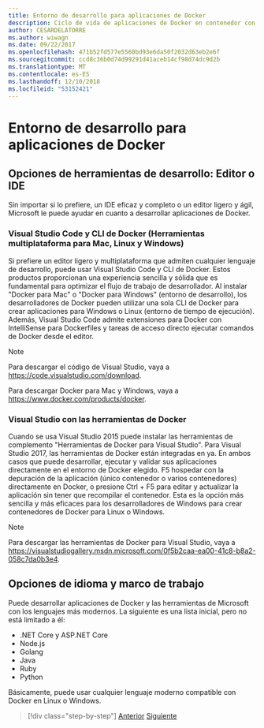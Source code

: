 ```yaml
---
title: Entorno de desarrollo para aplicaciones de Docker
description: Ciclo de vida de aplicaciones de Docker en contenedor con la plataforma y las herramientas de Microsoft
author: CESARDELATORRE
ms.author: wiwagn
ms.date: 09/22/2017
ms.openlocfilehash: 471b52fd577e5560bd93e6da50f2032d63eb2e6f
ms.sourcegitcommit: ccd8c36b0d74d99291d41aceb14cf98d74dc9d2b
ms.translationtype: MT
ms.contentlocale: es-ES
ms.lasthandoff: 12/10/2018
ms.locfileid: "53152421"
---
```

# <a name="development-environment-for-docker-apps"></a>Entorno de desarrollo para aplicaciones de Docker

## <a name="development-tools-choices-ide-or-editor"></a>Opciones de herramientas de desarrollo: Editor o IDE

Sin importar si lo prefiere, un IDE eficaz y completo o un editor ligero y ágil, Microsoft le puede ayudar en cuanto a desarrollar aplicaciones de Docker.

### <a name="visual-studio-code-and-docker-cli-cross-platform-tools-for-mac-linux-and-windows"></a>Visual Studio Code y CLI de Docker (Herramientas multiplataforma para Mac, Linux y Windows)

Si prefiere un editor ligero y multiplataforma que admiten cualquier lenguaje de desarrollo, puede usar Visual Studio Code y CLI de Docker. Estos productos proporcionan una experiencia sencilla y sólida que es fundamental para optimizar el flujo de trabajo de desarrollador. Al instalar "Docker para Mac" o "Docker para Windows" (entorno de desarrollo), los desarrolladores de Docker pueden utilizar una sola CLI de Docker para crear aplicaciones para Windows o Linux (entorno de tiempo de ejecución). Además, Visual Studio Code admite extensiones para Docker con IntelliSense para Dockerfiles y tareas de acceso directo ejecutar comandos de Docker desde el editor.

> [!NOTE]
> Para descargar el código de Visual Studio, vaya a <https://code.visualstudio.com/download>.

Para descargar Docker para Mac y Windows, vaya a <https://www.docker.com/products/docker>.

### <a name="visual-studio-with-docker-tools"></a>Visual Studio con las herramientas de Docker

Cuando se usa Visual Studio 2015 puede instalar las herramientas de complemento "Herramientas de Docker para Visual Studio". Para Visual Studio 2017, las herramientas de Docker están integradas en ya. En ambos casos que puede desarrollar, ejecutar y validar sus aplicaciones directamente en el entorno de Docker elegido. F5 hospedar con la depuración de la aplicación (único contenedor o varios contenedores) directamente en Docker, o presione Ctrl + F5 para editar y actualizar la aplicación sin tener que recompilar el contenedor. Esta es la opción más sencilla y más eficaces para los desarrolladores de Windows para crear contenedores de Docker para Linux o Windows.

> [!NOTE]
> Para descargar las herramientas de Docker para Visual Studio, vaya a <https://visualstudiogallery.msdn.microsoft.com/0f5b2caa-ea00-41c8-b8a2-058c7da0b3e4>.

## <a name="language-and-framework-choices"></a>Opciones de idioma y marco de trabajo

Puede desarrollar aplicaciones de Docker y las herramientas de Microsoft con los lenguajes más modernos. La siguiente es una lista inicial, pero no está limitado a él:

-   .NET Core y ASP.NET Core
-   Node.js
-   Golang
-   Java
-   Ruby
-   Python

Básicamente, puede usar cualquier lenguaje moderno compatible con Docker en Linux o Windows.

>[!div class="step-by-step"]
>[Anterior](orchestrate-high-scalability-availability.md)
>[Siguiente](docker-apps-inner-loop-workflow.md)